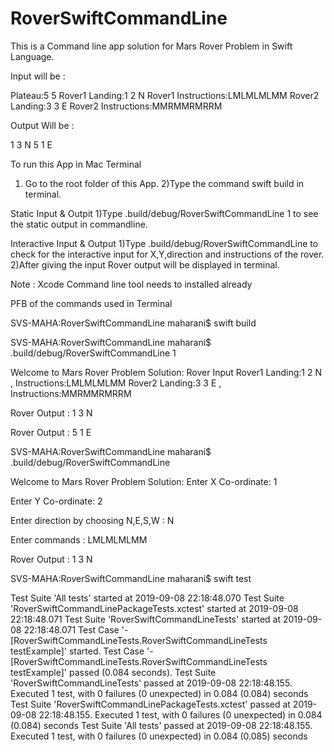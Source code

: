 # RoverSwiftCommandLine

This is a Command line app solution for Mars Rover Problem in Swift Language.

Input will be :

Plateau:5 5
Rover1 Landing:1 2 N
Rover1 Instructions:LMLMLMLMM
Rover2 Landing:3 3 E
Rover2 Instructions:MMRMMRMRRM

Output Will be : 

1 3 N
5 1 E

To run this App in Mac Terminal 
1) Go to the root folder of this App. 
2)Type the command swift build  in terminal.

Static Input & Outpit 
1)Type .build/debug/RoverSwiftCommandLine 1 to see the static output in commandline.

Interactive Input & Output 
1)Type .build/debug/RoverSwiftCommandLine to check for the interactive input for X,Y,direction and instructions of the rover.
2)After giving the input Rover output will be displayed in terminal.

Note : Xcode Command line tool needs to installed already

PFB of the commands used in Terminal 

SVS-MAHA:RoverSwiftCommandLine maharani$ swift build

SVS-MAHA:RoverSwiftCommandLine maharani$ .build/debug/RoverSwiftCommandLine 1


Welcome to Mars Rover Problem Solution:
Rover Input
Rover1 Landing:1 2 N , Instructions:LMLMLMLMM
Rover2 Landing:3 3 E , Instructions:MMRMMRMRRM

Rover Output : 
1 3 N

Rover Output : 
5 1 E

SVS-MAHA:RoverSwiftCommandLine maharani$ .build/debug/RoverSwiftCommandLine 

Welcome to Mars Rover Problem Solution:
Enter X Co-ordinate:
1

Enter Y Co-ordinate:
2

Enter direction by choosing N,E,S,W :
N

Enter commands :
LMLMLMLMM

Rover Output : 
1 3 N


SVS-MAHA:RoverSwiftCommandLine maharani$ swift test

Test Suite 'All tests' started at 2019-09-08 22:18:48.070
Test Suite 'RoverSwiftCommandLinePackageTests.xctest' started at 2019-09-08 22:18:48.071
Test Suite 'RoverSwiftCommandLineTests' started at 2019-09-08 22:18:48.071
Test Case '-[RoverSwiftCommandLineTests.RoverSwiftCommandLineTests testExample]' started.
Test Case '-[RoverSwiftCommandLineTests.RoverSwiftCommandLineTests testExample]' passed (0.084 seconds).
Test Suite 'RoverSwiftCommandLineTests' passed at 2019-09-08 22:18:48.155.
Executed 1 test, with 0 failures (0 unexpected) in 0.084 (0.084) seconds
Test Suite 'RoverSwiftCommandLinePackageTests.xctest' passed at 2019-09-08 22:18:48.155.
Executed 1 test, with 0 failures (0 unexpected) in 0.084 (0.084) seconds
Test Suite 'All tests' passed at 2019-09-08 22:18:48.155.
Executed 1 test, with 0 failures (0 unexpected) in 0.084 (0.085) seconds
